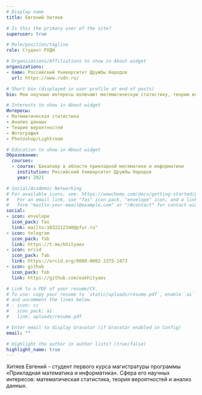 ```yaml
---
# Display name
title: Евгений Хитяев

# Is this the primary user of the site?
superuser: true

# Role/position/tagline
role: Студент РУДН

# Organizations/Affiliations to show in About widget
organizations:
- name: Российский Университет Дружбы Народов
  url: https://www.rudn.ru/

# Short bio (displayed in user profile at end of posts)
bio: Мои научные интересы включают математическую статистику, теорию вероятностей и анализ данных.

# Interests to show in About widget
Интересы:
- Математическая статистика
- Анализ данных
- Теория вероятностей
- Фотография
- Photoshop/Lightroom

# Education to show in About widget
Образование:
  courses:
  - course: Бакалавр в области прикладной математики и информатики
    institution: Российский Университет Дружбы Народов
    year: 2021

# Social/Academic Networking
# For available icons, see: https://wowchemy.com/docs/getting-started/page-builder/#icons
#   For an email link, use "fas" icon pack, "envelope" icon, and a link in the
#   form "mailto:your-email@example.com" or "/#contact" for contact widget.
social:
- icon: envelope
  icon_pack: fas
  link: mailto:1032212340@pfur.ru"
- icon: telegram
  icon_pack: fab
  link: https://t.me/khityaev
- icon: orcid
  icon_pack: fab
  link: https://orcid.org/0000-0002-2375-1873
- icon: github
  icon_pack: fab
  link: https://github.com/eakhityaev

# Link to a PDF of your resume/CV.
# To use: copy your resume to `static/uploads/resume.pdf`, enable `ai` icons in `params.toml`, 
# and uncomment the lines below.
# - icon: cv
#   icon_pack: ai
#   link: uploads/resume.pdf

# Enter email to display Gravatar (if Gravatar enabled in Config)
email: ""

# Highlight the author in author lists? (true/false)
highlight_name: true
---
```


Хитяев Евгений - студент первого курса магистратуры программы «Прикладная математика и информатика». Сфера его научных интересов: математическая статистика, теория вероятностей и анализ данных. 
